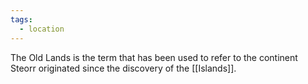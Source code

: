 ```yaml
---
tags:
  - location
---
```


The Old Lands is the term that has been used to refer to the continent Steorr originated since the discovery of the [[Islands]].